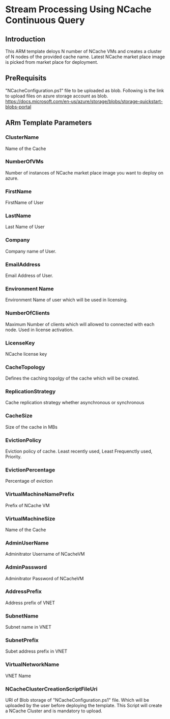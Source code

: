 # Stream Processing Using NCache Continuous Query

## Introduction

This ARM template deloys N number of NCache VMs and creates a cluster of N nodes of the provided cache name. Latest NCache market place image is picked from market place for deployment.

## PreRequisits
"NCacheConfiguration.ps1" file to be uploaded as blob. Following is the link to upload files on azure storage account as blob.
https://docs.microsoft.com/en-us/azure/storage/blobs/storage-quickstart-blobs-portal

## ARm Template Parameters 

### ClusterName
Name of the Cache 

### NumberOfVMs
Number of instances of NCache market place image you want to deploy on azure.

### FirstName
FirstName of User

### LastName
Last Name of User

### Company
Company name of User.

### EmailAddress
Email Address of User.

### Environment Name
Environment Name of user which will be used in licensing.

### NumberOfClients
Maximum Number of clients which will allowed to connected with each node. Used in license activation.

### LicenseKey
NCache license key

### CacheTopology
Defines the caching topolgy of the cache which will be created.

### ReplicationStrategy
Cache replication strategy whether asynchronous or synchronous 

### CacheSize
Size of the cache in MBs

### EvictionPolicy
Eviction policy of cache. Least recently used, Least Frequenctly used, Priority.

### EvictionPercentage
Percentage of eviction

### VirtualMachineNamePrefix
Prefix of NCache VM

### VirtualMachineSize
Name of the Cache 

### AdminUserName
Adminitrator Username of NCacheVM 

### AdminPassword
Adminitrator Password of NCacheVM 

### AddressPrefix
Address prefix of VNET

### SubnetName
Subnet name in VNET

### SubnetPrefix
Subet address prefix in VNET

### VirtualNetworkName
VNET Name

### NCacheClusterCreationScriptFileUri
URI of Blob storage of "NCacheConfiguration.ps1" file. Which will be uploaded by the user before deploying the template. This Script will create a NCache Cluster and is mandatory to upload.




 







 



 



